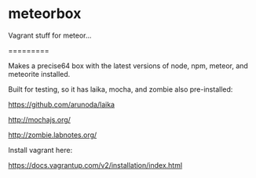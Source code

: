 meteorbox
=========

Vagrant stuff for meteor...


=========

Makes a precise64 box with the latest versions of node, npm, meteor, and meteorite installed. 

Built for testing, so it has laika, mocha, and zombie also pre-installed:

https://github.com/arunoda/laika

http://mochajs.org/

http://zombie.labnotes.org/


Install vagrant here:

https://docs.vagrantup.com/v2/installation/index.html


